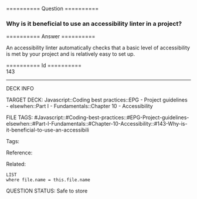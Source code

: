 ========== Question ==========  

### Why is it beneficial to use an accessibility linter in a project?  

========== Answer ==========  

An accessibility linter automatically checks that a basic level of accessibility is met by your project and is relatively easy to set up.

========== Id ==========  
143

---

DECK INFO

TARGET DECK: Javascript::Coding best practices::EPG - Project guidelines - elsewhen::Part I - Fundamentals::Chapter 10 - Accessibility

FILE TAGS: #Javascript::#Coding-best-practices::#EPG-Project-guidelines-elsewhen::#Part-I-Fundamentals::#Chapter-10-Accessibility::#143-Why-is-it-beneficial-to-use-an-accessibili

Tags:

Reference:

Related:

```dataview
LIST
where file.name = this.file.name
```

QUESTION STATUS: Safe to store
